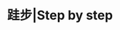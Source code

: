 ---
home: true
lang: zh-CN
title: 跬步|Step by step
heroImage: /home.png
heroText: 跬步 | Step by step
tagline: Our note website
actionText: 进入
actionLink: /guide/
features:
- title: Welcome | 欢迎
  details: This is a non-profit website | 这是一个非盈利的网站
- title: Join us
  details: Share your opinion bravely! Let’s work together and build an excellent note website belong us!
footer: Made by QTZ
---